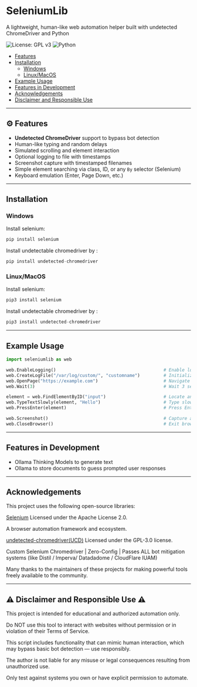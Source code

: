 # SeleniumLib  
A lightweight, human-like web automation helper built with undetected ChromeDriver and Python

![License: GPL v3](https://img.shields.io/badge/License-GPLv3-blue.svg)
![Python](https://img.shields.io/badge/Python-3.10%2B-blue.svg)

- [Features](https://github.com/dyeadal/seleniumlib/main/README.md#%EF%B8%8F-features)
- [Installation](https://github.com/dyeadal/seleniumlib/main/README.md#%EF%B8%8F-features)
  - [Windows](https://github.com/dyeadal/seleniumlib/main/README.md#%EF%B8%8F-features)
  - [Linux/MacOS](https://github.com/dyeadal/seleniumlib/main/README.md#%EF%B8%8F-features)  
- [Example Usage](https://github.com/dyeadal/seleniumlib/main/README.md#%EF%B8%8F-features)
- [Features in Development](https://github.com/dyeadal/seleniumlib/main/README.md#%EF%B8%8F-features)
- [Acknowledgements](https://github.com/dyeadal/seleniumlib/main/README.md#acknowledgements)
- [Disclaimer and Responsible Use](https://github.com/dyeadal/seleniumlib/main/README.md#%EF%B8%8F-disclaimer-and-responsible-use-%EF%B8%8F)

---

## ⚙️ Features

- **Undetected ChromeDriver** support to bypass bot detection  
- Human-like typing and random delays  
- Simulated scrolling and element interaction  
- Optional logging to file with timestamps  
- Screenshot capture with timestamped filenames  
- Simple element searching via class, ID, or any `By` selector (Selenium)
- Keyboard emulation (Enter, Page Down, etc.)

---

## Installation

### Windows 

Install selenium:
```python
pip install selenium
```

Install undetectable chromedriver by :
```python
pip install undetected-chromedriver
```

### Linux/MacOS
Install selenium:
```python
pip3 install selenium
```

Install undetectable chromedriver by :
```python
pip3 install undetected-chromedriver
```
---

## Example Usage

``` python
import seleniumlib as web

web.EnableLogging()                                         # Enable log output
web.CreateLogFile("/var/log/custom/", "customname")         # Initialize log file using specified directory and filename prefix
web.OpenPage("https://example.com")                         # Navigate to a URL
web.Wait(3)                                                 # Wait 3 seconds

element = web.FindElementByID("input")                      # Locate an element with an ID of "input" and store as a variable
web.TypeTextSlowly(element, "Hello")                        # Type slowly like a human
web.PressEnter(element)                                     # Press Enter on an element

web.Screenshot()                                            # Capture a screenshot
web.CloseBrowser()                                          # Exit browser

```

---

## Features in Development
- Ollama Thinking Models to generate text
- Ollama to store documents to guess prompted user responses

---

## Acknowledgements
This project uses the following open-source libraries:

[Selenium](https://github.com/SeleniumHQ) Licensed under the Apache License 2.0.

A browser automation framework and ecosystem. 


[undetected-chromedriver(UCD)](https://github.com/ultrafunkamsterdam/undetected-chromedriver) Licensed under the GPL-3.0 license.
    
Custom Selenium Chromedriver | Zero-Config | Passes ALL bot mitigation systems (like Distil / Imperva/ Datadadome / CloudFlare IUAM)

Many thanks to the maintainers of these projects for making powerful tools freely available to the community.

---

## ⚠️ Disclaimer and Responsible Use ⚠️

This project is intended for educational and authorized automation only.

Do NOT use this tool to interact with websites without permission or in violation of their Terms of Service.

This script includes functionality that can mimic human interaction, which may bypass basic bot detection — use responsibly.

The author is not liable for any misuse or legal consequences resulting from unauthorized use.

Only test against systems you own or have explicit permission to automate.
